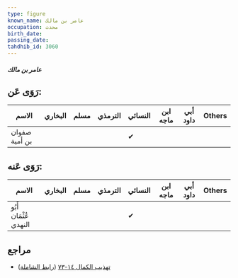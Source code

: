 ```yaml
---
type: figure
known_name: عامر بن مالك
occupation: محدث
birth_date:
passing_date:
tahdhib_id: 3060
---
```

##### عامر بن مالك

## رَوَى عَن:
| الاسم         | البخاري | مسلم | الترمذي | النسائي | ابن ماجه | أبي داود | Others |
| ------------- | ------- | ---- | ------- | ------- | -------- | -------- | ------ |
| صفوان بن أمية |         |      |         | ✔       |          |          |        |
## رَوَى عَنه:
| الاسم                 | البخاري | مسلم | الترمذي | النسائي | ابن ماجه | أبي داود | Others |
| --------------------- | ------- | ---- | ------- | ------- | -------- | -------- | ------ |
| أَبُو عُثْمَان النهدي |         |      |         | ✔       |          |          |        |
## مراجع
- [تهذيب الكمال ١٤-٧٣](obsidian://open?vault=Tahdhib-al-Kamal&file=Figures/٣٠٦٠-عامر%20بن%20مالك) ([رابط الشاملة](https://shamela.ws/book/3722/7001))